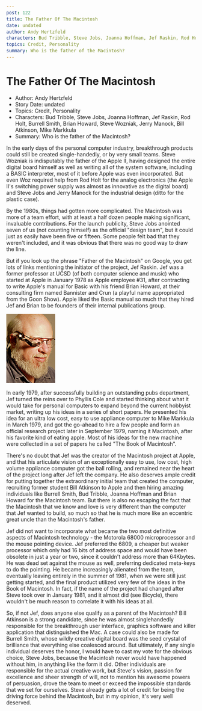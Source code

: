 ```yaml
---
post: 122
title: The Father Of The Macintosh
date: undated
author: Andy Hertzfeld
characters: Bud Tribble, Steve Jobs, Joanna Hoffman, Jef Raskin, Rod Holt, Burrell Smith, Brian Howard, Steve Wozniak, Jerry Manock, Bill Atkinson, Mike Markkula
topics: Credit, Personality
summary: Who is the father of the Macintosh?
---
```


# The Father Of The Macintosh
* Author: Andy Hertzfeld
* Story Date: undated
* Topics: Credit, Personality
* Characters: Bud Tribble, Steve Jobs, Joanna Hoffman, Jef Raskin, Rod Holt, Burrell Smith, Brian Howard, Steve Wozniak, Jerry Manock, Bill Atkinson, Mike Markkula
* Summary: Who is the father of the Macintosh?

In the early days of the personal computer industry, breakthrough products could still be created single-handedly, or by very small teams.  Steve Wozniak is indisputably the father of the Apple II, having designed the entire digital board himself as well as writing all of the system software, including a BASIC interpreter, most of it before Apple was even incorporated.  But even Woz required help from Rod Holt for the analog electronics (the Apple II's switching power supply was almost as innovative as the digital board) and Steve Jobs and Jerry Manock for the industrial design (ditto for the plastic case).

By the 1980s, things had gotten more complicated.  The Macintosh was more of a team effort, with at least a half dozen people making significant, invaluable contributions.  For the launch publicity, Steve Jobs anointed seven of us (not counting himself) as the official "design team", but it could just as easily have been five or fifteen.  Some people felt bad that they weren't included, and it was obvious that there was no good way to draw the line.

But if you look up the phrase "Father of the Macintosh" on Google, you get lots of links mentioning the initiator of the project,  Jef Raskin.  Jef was a former professor at UCSD (of both computer science and music) who started at Apple in January 1978 as Apple employee #31, after contracting to write Apple's manual for Basic with his friend Brian Howard, at their consulting firm named Bannister and Crun (a playful name appropriated from the Goon Show).  Apple liked the Basic manual so much that they hired Jef and Brian to be founders of their internal publications group.
 
![photo of Jef Raskin](images/Macintosh/jef.jpg)

In early 1979, after successfully building an outstanding pubs department, Jef turned the reins over to Phyllis Cole and started thinking about what it would take for personal computers to expand beyond the current hobbyist market, writing up his ideas in a series of short papers.  He presented his idea for an ultra low cost, easy to use appliance computer to Mike Markkula in March 1979, and got the go-ahead to hire a few people and form an official research project later in September 1979, naming it Macintosh, after his favorite kind of eating apple.  Most of his ideas for the new machine were collected in a set of papers he called "The Book of Macintosh".

There's no doubt that Jef was the creator of the Macintosh project at Apple, and that his articulate vision of an exceptionally easy to use, low cost, high volume appliance computer got the ball rolling, and remained near the heart of the project long after Jef left the company.  He also deserves ample credit for putting together the extraordinary initial team that created the computer, recruiting former student Bill Atkinson to Apple and then hiring amazing individuals like Burrell Smith, Bud Tribble,  Joanna Hoffman and Brian Howard for the Macintosh team.   But there is also no escaping the fact that the Macintosh that we know and love is very different than the computer that Jef wanted to build, so much so that he is much more like an eccentric great uncle than the Macintosh's father.

Jef did not want to incorporate what became the two most definitive aspects of Macintosh technology - the Motorola 68000 microprocessor and the mouse pointing device.  Jef preferred the 6809, a cheaper but weaker processor which only had 16 bits of address space and would have been obsolete in just a year or two, since it couldn't address more than 64Kbytes.  He was dead set against the mouse as well, preferring dedicated meta-keys to do the pointing.  He became increasingly alienated from the team, eventually leaving entirely in the summer of 1981, when we were still just getting started, and the final product utilized very few of the ideas in the Book of Macintosh.  In fact, if the name of the project had changed after Steve took over in January 1981, and it almost did (see Bicycle), there wouldn't be much reason to correlate it with his ideas at all.

So, if not Jef, does anyone else qualify as a parent of the Macintosh?  Bill Atkinson is a strong candidate, since he was almost singlehandedly responsible for the breakthrough user interface, graphics software and killer application that distinguished the Mac.  A case could also be made for Burrell Smith, whose wildly creative digital board was the seed crystal of brilliance that everything else coalesced around.   But ultimately, if any single individual deserves the honor, I would have to cast my vote for the obvious choice, Steve Jobs, because the Macintosh never would have happened without him, in anything like the form it did.  Other individuals are responsible for the actual creative work, but Steve's vision, passion for excellence and sheer strength of will, not to mention his awesome powers of persuasion, drove the team to meet or exceed the impossible standards that we set for ourselves.  Steve already gets a lot of credit for being the driving force behind the Macintosh, but in my opinion, it's very well deserved.